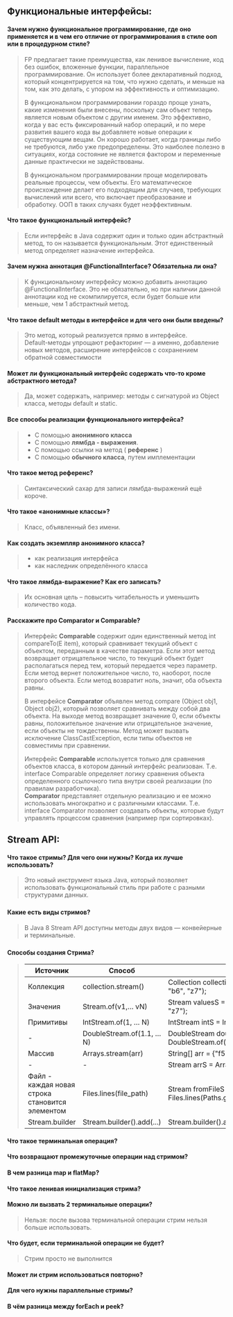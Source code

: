## Функциональные интерфейсы:

####  Зачем нужно функциональное программирование, где оно применяется и в чем его отличие от программирования в стиле ооп или в процедурном стиле?
>FP предлагает такие преимущества, как ленивое вычисление, код без ошибок, вложенные 
функции, параллельное программирование. Он использует более декларативный подход, 
который концентрируется на том, что нужно сделать, и меньше на том, как это делать, 
с упором на эффективность и оптимизацию.  
> 
>В функциональном программировании гораздо проще узнать, какие изменения были внесены,
поскольку сам объект теперь является новым объектом с другим именем. Это эффективно,
когда у вас есть фиксированный набор операций, и по мере развития вашего кода вы 
добавляете новые операции к существующим вещам.
> Он хорошо работает, когда границы либо не требуются, либо уже предопределены. 
Это наиболее полезно в ситуациях, когда состояние не является фактором и переменные 
данные практически не задействованы.
>
>В функциональном программировании проще моделировать реальные процессы, чем объекты. 
Его математическое происхождение делает его подходящим для случаев, требующих 
вычислений или всего, что включает преобразование и обработку. ООП в таких 
случаях будет неэффективным.

#### Что такое функциональный интерфейс?
>Если интерфейс в Java содержит один и только один абстрактный метод, то он называется 
функциональным. Этот единственный метод определяет назначение интерфейса.

#### Зачем нужна аннотация @FunctionalInterface? Обязательна ли она?
>К функциональному интерфейсу можно добавить аннотацию @FunctionalInterface. 
Это не обязательно, но при наличии данной аннотации код не скомпилируется, если 
будет больше или меньше, чем 1 абстрактный метод.

#### Что такое default методы в интерфейсе и для чего они были введены?
>Это метод, который реализуется прямо в интерфейсе.  
Default-методы упрощают рефакторинг — а именно, добавление новых методов,
расширение интерфейсов с сохранением обратной совместимости

#### Может ли функциональный интерфейс содержать что-то кроме абстрактного метода?
>Да, может содержать, например: методы с сигнатурой из Object класса, методы
default и static.

#### Все способы реализации функционального интерфейса?
>- С помощью <b>анонимного класса</b>
>- С помощью <b>лямбда - выражения</b>.
>- С помощью ссылки на метод ( <b>референс</b> )
>- С помощью <b>обычного класса</b>, путем имплементации

#### Что такое метод референс?
>Синтаксический сахар для записи лямбда-выражений ещё короче.

#### Что такое «анонимные классы»?
>Класс, объявленный без имени.

#### Как создать экземпляр анонимного класса?
>- как реализация интерфейса
>- как наследник определённого класса

#### Что такое лямбда-выражение? Как его записать?
>Их основная цель – повысить читабельность и уменьшить количество кода.

#### Расскажите про Comparator и Comparable?
>Интерфейс <b>Comparable</b> содержит один единственный метод int compareTo(E item), 
который сравнивает текущий объект с объектом, переданным в качестве параметра. 
Если этот метод возвращает отрицательное число, то текущий объект будет располагаться 
перед тем, который передается через параметр. Если метод вернет положительное число, 
то, наоборот, после второго объекта. Если метод возвратит ноль, значит, оба объекта равны.
> 
>В интерфейсе <b>Comparator</b> объявлен метод compare (Object obj1, Object obj2), который
позволяет сравнивать между собой два объекта. На выходе метод возвращает значение 0,
если объекты равны, положительное значение или отрицательное значение, если объекты 
не тождественны. Метод может вызвать исключение ClassCastException, если типы объектов 
не совместимы при сравнении.
> 
> Интерфейс <b>Comparable</b> используется только для сравнения объектов класса, в котором 
данный интерфейс реализован. Т.е. interface Comparable определяет логику сравнения объекта
определенного ссылочного типа внутри своей реализации (по правилам разработчика).  
<b>Comparator</b> представляет отдельную реализацию и ее можно использовать многократно и 
с различными классами. Т.е. interface Comparator позволяет создавать объекты, которые 
будут управлять процессом сравнения (например при сортировках).


## Stream API:

#### Что такое стримы? Для чего они нужны? Когда их лучше использовать?
>Это новый инструмент языка Java, который позволяет использовать функциональный стиль при 
работе с разными структурами данных.
###
#### Какие есть виды стримов?
>В Java 8 Stream API доступны методы двух видов — конвейерные и терминальные.
###
#### Способы создания Стрима?
>
>| Источник | Способ | Пример |
>|------------------|--------|---
>|Коллекция|collection.stream()| Collection<String> collection = Arrays.asList("f5", "b6", "z7");
>|Значения|Stream.of(v1,… vN)| Stream<String> valuesS = Stream.of("f5", "b6", "z7"); 
>|Примитивы|IntStream.of(1, … N)|IntStream intS = IntStream.of(9, 8, 7);
>| -     |DoubleStream.of(1.1, … N)| DoubleStream doubleS = DoubleStream.of(2.4, 8.9);
>| Массив|Arrays.stream(arr)	|String[] arr = {"f5","b6","z7"}; 
>|- |- | Stream<String> arrS = Arrays.stream(arr);
>|Файл - каждая новая строка становится элементом|Files.lines(file_path)	|Stream<String> fromFileS = Files.lines(Paths.get("doc.txt"))
>|Stream.builder	|Stream.builder().add(...)|Stream.builder().add("f5").add("b6").build()



#### Что такое терминальная операция?
>
#### Что возвращают промежуточные операции над стримом?
>
#### В чем разница map и flatMap?
>
#### Что такое ленивая инициализация стрима?
>
#### Можно ли вызвать 2 терминальные операции? 
>Нельзя: после вызова терминальной операции стрим нельзя больше использовать.
#### Что будет, если терминальной операции не будет?
>Стрим просто не выполнится
#### Может ли стрим использоваться повторно?
>
#### Для чего нужны параллельные стримы?
>
#### В чём разница между forEach и peek?
>